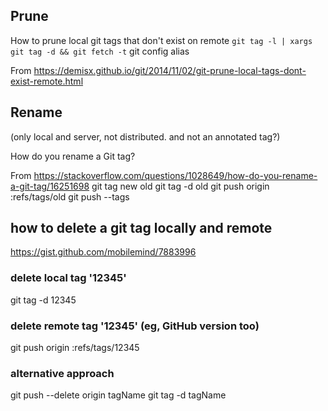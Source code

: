 ## Prune

How to prune local git tags that don't exist on remote
`git tag -l | xargs git tag -d && git fetch -t`
git config alias

From <https://demisx.github.io/git/2014/11/02/git-prune-local-tags-dont-exist-remote.html> 


## Rename
(only local and server, not distributed. and not an annotated tag?)


How do you rename a Git tag?

From <https://stackoverflow.com/questions/1028649/how-do-you-rename-a-git-tag/16251698> 
	git tag new old
	git tag -d old
	git push origin :refs/tags/old
	git push --tags




## how to delete a git tag locally and remote
https://gist.github.com/mobilemind/7883996
### delete local tag '12345'
git tag -d 12345
### delete remote tag '12345' (eg, GitHub version too)
git push origin :refs/tags/12345
### alternative approach
git push --delete origin tagName
git tag -d tagName